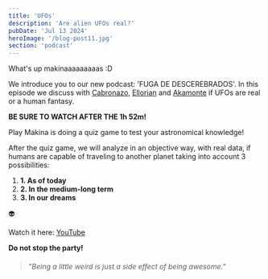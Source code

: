 ```yaml
---
title: 'UFOs'
description: 'Are alien UFOs real?'
pubDate: 'Jul 13 2024'
heroImage: '/blog-post11.jpg'
section: 'podcast'
---
```


What's up makinaaaaaaaaas :D

We introduce you to our new podcast: 'FUGA DE DESCEREBRADOS'. In this episode we discuss with <a href="https://www.instagram.com/antoniogalvezsalm/" target="_blank">Cabronazo</a>, <a href="https://ellorian.es" target="_blank">Ellorian</a> and <a href="https://www.youtube.com/@Akamonte" target="_blank">Akamonte</a> if UFOs are real or a human fantasy.

**BE SURE TO WATCH AFTER THE 1h 52m!** 

Play Makina is doing a quiz game to test your astronomical knowledge!

After the quiz game, we will analyze in an objective way, with real data, if humans are capable of traveling to another planet taking into account 3 possibilities:

1. **1. As of today**
2. **2. In the medium-long term**
3. **3. In our dreams**

&#128125;

Watch it here:
<a href="https://youtu.be/O-9GL561E3Q?feature=shared&t=6697" target="_blank">YouTube</a>


**Do not stop the party!**

> ###### "Being a little weird is just a side effect of being awesome."
